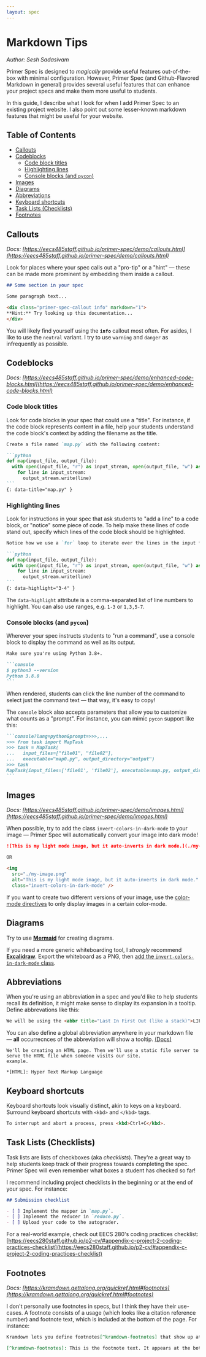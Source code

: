 ```yaml
---
layout: spec
---
```


<!-- prettier-ignore-start -->
<!-- omit in toc -->
# Markdown Tips
<!-- prettier-ignore-end -->

_Author: Sesh Sadasivam_

Primer Spec is designed to _magically_ provide useful features out-of-the-box with minimal configuration. However, Primer Spec (and Github-Flavored Markdown in general) provides several useful features that can enhance your project specs and make them more useful to students.

In this guide, I describe what I look for when I add Primer Spec to an existing project website. I also point out some lesser-known markdown features that might be useful for your website.

<!-- prettier-ignore-start -->
<!-- omit in toc -->
## Table of Contents
<!-- prettier-ignore-end -->

- [Callouts](#callouts)
- [Codeblocks](#codeblocks)
  - [Code block titles](#code-block-titles)
  - [Highlighting lines](#highlighting-lines)
  - [Console blocks (and `pycon`)](#console-blocks-and-pycon)
- [Images](#images)
- [Diagrams](#diagrams)
- [Abbreviations](#abbreviations)
- [Keyboard shortcuts](#keyboard-shortcuts)
- [Task Lists (Checklists)](#task-lists-checklists)
- [Footnotes](#footnotes)

## Callouts

_Docs: [https://eecs485staff.github.io/primer-spec/demo/callouts.html](https://eecs485staff.github.io/primer-spec/demo/callouts.html)_

Look for places where your spec calls out a "pro-tip" or a "hint" — these can be made more prominent by embedding them inside a callout.

```markdown
## Some section in your spec

Some paragraph text...

<div class="primer-spec-callout info" markdown="1">
**Hint:** Try looking up this documentation...
</div>
```

You will likely find yourself using the **`info`** callout most often. For asides, I like to use the `neutral` variant. I try to use `warning` and `danger` as infrequently as possible.

## Codeblocks

_Docs: [https://eecs485staff.github.io/primer-spec/demo/enhanced-code-blocks.html](https://eecs485staff.github.io/primer-spec/demo/enhanced-code-blocks.html)_

### Code block titles

Look for code blocks in your spec that could use a "title". For instance, if the code block represents content in a file, help your students understand the code block's context by adding the filename as the title.

<!-- prettier-ignore-start -->
````markdown
Create a file named `map.py` with the following content:

```python
def map(input_file, output_file):
  with open(input_file, "r") as input_stream, open(output_file, "w") as output_stream:
    for line in input_stream:
      output_stream.write(line)
```
{: data-title="map.py" }
````
<!-- prettier-ignore-end -->

### Highlighting lines

Look for instructions in your spec that ask students to "add a line" to a code block, or "notice" some piece of code. To help make these lines of code stand out, specify which lines of the code block should be highlighted.

<!-- prettier-ignore-start -->
````markdown
Notice how we use a `for` loop to iterate over the lines in the input file.

```python
def map(input_file, output_file):
  with open(input_file, "r") as input_stream, open(output_file, "w") as output_stream:
    for line in input_stream:
      output_stream.write(line)
```
{: data-highlight="3-4" }
````
<!-- prettier-ignore-end -->

The `data-highlight` attribute is a comma-separated list of line numbers to highlight. You can also use ranges, e.g. `1-3` or `1,3,5-7`.

### Console blocks (and `pycon`)

Wherever your spec instructs students to "run a command", use a console block to display the command as well as its output.

<!-- prettier-ignore-start -->
````markdown
Make sure you're using Python 3.8+.

```console
$ python3 --version
Python 3.8.0
```
````
<!-- prettier-ignore-end -->

When rendered, students can click the line number of the command to select just the command text — that way, it's easy to copy!

The `console` block also accepts parameters that allow you to customize what counts as a "prompt". For instance, you can mimic `pycon` support like this:

````markdown
```console?lang=python&prompt=>>>,...
>>> from task import MapTask
>>> task = MapTask(
...   input_files=["file01", "file02"],
...   executable="map0.py", output_directory="output")
>>> task
MapTask(input_files=['file01', 'file02'], executable=map.py, output_directory=output)
```
````

## Images

_Docs: [https://eecs485staff.github.io/primer-spec/demo/images.html](https://eecs485staff.github.io/primer-spec/demo/images.html)_

When possible, try to add the class `invert-colors-in-dark-mode` to your image — Primer Spec will automatically convert your image into dark mode!

```markdown
![This is my light mode image, but it auto-inverts in dark mode.](./my-image.png){: .invert-colors-in-dark-mode }

OR

<img
  src="./my-image.png"
  alt="This is my light mode image, but it auto-inverts in dark mode."
  class="invert-colors-in-dark-mode" />
```

If you want to create two different versions of your image, use the [color-mode directives](https://eecs485staff.github.io/primer-spec/demo/images.html#option-2-show-images-only-in-certain-theme-mode) to only display images in a certain color-mode.

## Diagrams

Try to use [**Mermaid**](https://eecs485staff.github.io/primer-spec/demo/mermaid-diagrams.html) for creating diagrams.

If you need a more generic whiteboarding tool, I _strongly_ recommend [**Excalidraw**](https://excalidraw.com). Export the whiteboard as a PNG, then [add the `invert-colors-in-dark-mode` class](#images).

## Abbreviations

When you're using an abbreviation in a spec and you'd like to help students recall its definition, it might make sense to display its expansion in a tooltip. Define abbrevations like this:

```markdown
We will be using the <abbr title="Last In First Out (like a stack)">LIFO</abbr> while manipulating this array.
```

You can also define a global abbreviation anywhere in your markdown file — **all** occurrecnces of the abbreviation will show a tooltip. [(Docs)](https://kramdown.gettalong.org/quickref.html#abbreviations)

```mardown
We'll be creating an HTML page. Then we'll use a static file server to serve the HTML file when someone visits our site.
example.

*[HTML]: Hyper Text Markup Language
```

## Keyboard shortcuts

Keyboard shortcuts look visually distinct, akin to keys on a keyboard. Surround keyboard shortcuts with `<kbd>` and `</kbd>` tags.

```markdown
To interrupt and abort a process, press <kbd>Ctrl+C</kbd>.
```

## Task Lists (Checklists)

Task lists are lists of checkboxes (aka _checklists_). They're a great way to help students keep track of their progress towards completing the spec. Primer Spec will even remember what boxes a student has checked so far!

I recommend including project checklists in the beginning or at the end of your spec. For instance:

```markdown
## Submission checklist

- [ ] Implement the mapper in `map.py`.
- [ ] Implement the reducer in `reduce.py`.
- [ ] Upload your code to the autograder.
```

For a real-world example, check out EECS 280's coding practices checklist: [https://eecs280staff.github.io/p2-cv/#appendix-c-project-2-coding-practices-checklist](https://eecs280staff.github.io/p2-cv/#appendix-c-project-2-coding-practices-checklist)

## Footnotes

_Docs: [https://kramdown.gettalong.org/quickref.html#footnotes](https://kramdown.gettalong.org/quickref.html#footnotes)_

I don't personally use footnotes in specs, but I think they have their use-cases. A footnote consists of a usage (which looks like a citation reference number) and footnote text, which is included at the bottom of the page. For instance:

```markdown
Kramdown lets you define footnotes[^kramdown-footnotes] that show up at the bottom of the page.

[^kramdown-footnotes]: This is the footnote text. It appears at the bottom of the page, even if it's defined in the middle of a markdown file.
```
